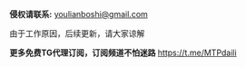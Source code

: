 **侵权请联系:** youlianboshi@gmail.com

由于工作原因，后续更新，请大家谅解

**更多免费TG代理订阅，订阅频道不怕迷路**
https://t.me/MTPdaili
